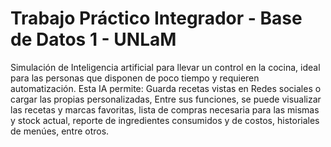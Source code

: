 # Trabajo Práctico Integrador - Base de Datos 1 - UNLaM
Simulación de Inteligencia artificial para llevar un control en la cocina, ideal para las personas que disponen de poco tiempo y requieren automatización.
Esta IA permite: Guarda recetas vistas en Redes sociales o cargar las propias personalizadas, 
Entre sus funciones, se puede visualizar las recetas y marcas favoritas, lista de compras necesaria para las mismas y stock actual, reporte de ingredientes consumidos y de costos, historiales de menúes, entre otros.

